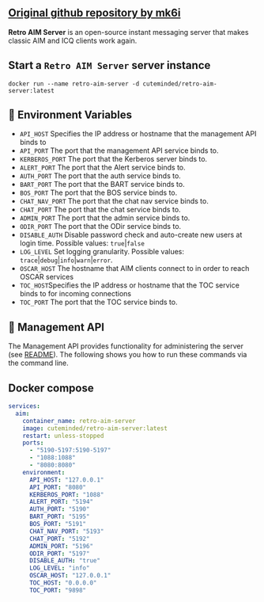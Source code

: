 ## [Original github repository by mk6i](https://github.com/mk6i/retro-aim-server)
**Retro AIM Server** is an open-source instant messaging server that makes classic AIM and ICQ clients work again.

## Start a ``Retro AIM Server`` server instance
```shell
docker run --name retro-aim-server -d cuteminded/retro-aim-server:latest
```

## 🔑 Environment Variables
- ``API_HOST`` Specifies the IP address or hostname that the management API binds to
- ``API_PORT`` The port that the management API service binds to.
- ``KERBEROS_PORT`` The port that the Kerberos server binds to.
- ``ALERT_PORT`` The port that the Alert service binds to.
- ``AUTH_PORT`` The port that the auth service binds to.
- ``BART_PORT`` The port that the BART service binds to.
- ``BOS_PORT`` The port that the BOS service binds to.
- ``CHAT_NAV_PORT`` The port that the chat nav service binds to.
- ``CHAT_PORT`` The port that the chat service binds to.
- ``ADMIN_PORT`` The port that the admin service binds to.
- ``ODIR_PORT`` The port that the ODir service binds to.
- ``DISABLE_AUTH`` Disable password check and auto-create new users at login time. Possible values: ``true``|``false``
- ``LOG_LEVEL`` Set logging granularity. Possible values: ``trace``|``debug``|``info``|``warn``|``error``.
- ``OSCAR_HOST`` The hostname that AIM clients connect to in order to reach OSCAR services
- ``TOC_HOST``Specifies the IP address or hostname that the TOC service binds to for incoming connections
- ``TOC_PORT`` The port that the TOC service binds to.

## 👤 Management API

The Management API provides functionality for administering the server (see [README](https://github.com/mk6i/retro-aim-server?tab=readme-ov-file#-management-api)). The following
shows you how to run these commands via the command line.

## Docker compose
```yml
services:
  aim:
    container_name: retro-aim-server
    image: cuteminded/retro-aim-server:latest
    restart: unless-stopped
    ports:
      - "5190-5197:5190-5197"
      - "1088:1088"
      - "8080:8080"
    environment:
      API_HOST: "127.0.0.1"
      API_PORT: "8080"
      KERBEROS_PORT: "1088"
      ALERT_PORT: "5194"
      AUTH_PORT: "5190"
      BART_PORT: "5195"
      BOS_PORT: "5191"
      CHAT_NAV_PORT: "5193"
      CHAT_PORT: "5192"
      ADMIN_PORT: "5196"
      ODIR_PORT: "5197"
      DISABLE_AUTH: "true"
      LOG_LEVEL: "info"
      OSCAR_HOST: "127.0.0.1"
      TOC_HOST: "0.0.0.0"
      TOC_PORT: "9898"
```
